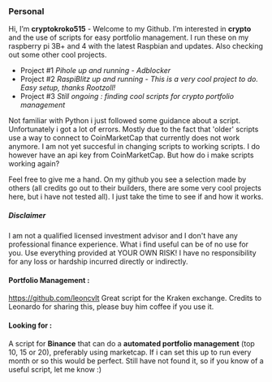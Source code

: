 ### Personal
Hi, I’m **cryptokroko515** - Welcome to my Github. I’m interested in **crypto** and the use of scripts for easy portfolio management. I run these on my raspberry pi 3B+ and 4 with the latest Raspbian and updates. Also checking out some other cool projects. 

* Project #1 _Pihole up and running - Adblocker_ 
* Project #2 _RaspiBlitz up and running - This is a very cool project to do. Easy setup, thanks Rootzoll!_
* Project #3 _Still ongoing : finding cool scripts for crypto portfolio management_

Not familiar with Python i just followed some guidance about a script. Unfortunately i got a lot of errors. Mostly due to the fact that 'older' scripts use a way to connect to CoinMarketCap that currently does not work anymore. I am not yet succesful in changing scripts to working scripts. I do however have an api key from CoinMarketCap. But how do i make scripts working again?

Feel free to give me a hand. On my github you see a selection made by others (all credits go out to their builders, there are some very cool projects here, but i have not tested all). I just take the time to see if and how it works. 

##### Disclaimer
I am not a qualified licensed investment advisor and I don't have any professional finance experience. What i find useful can be of no use for you. Use everything provided at YOUR OWN RISK! I have no responsibility for any loss or hardship incurred directly or indirectly.


#### **Portfolio Management :**
https://github.com/leoncvlt Great script for the Kraken exchange. Credits to Leonardo for sharing this, please buy him coffee if you use it.


#### Looking for :
A script for **Binance** that can do a **automated portfolio management** (top 10, 15 or 20), preferably using marketcap. If i can set this up to run every month or so this would be perfect. Still have not found it, so if you know of a useful script, let me know :)


<!---
cryptokroko515/cryptokroko515 is a ✨ special ✨ repository because its `README.md` (this file) appears on your GitHub profile.
You can click the Preview link to take a look at your changes.
--->
